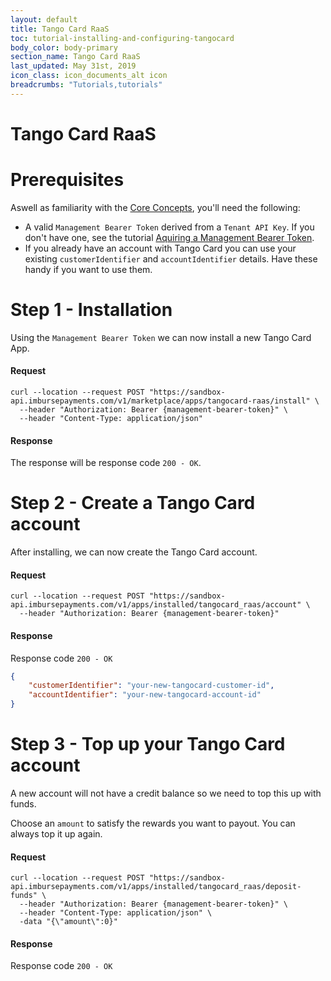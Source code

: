 ```yaml
---
layout: default
title: Tango Card RaaS
toc: tutorial-installing-and-configuring-tangocard
body_color: body-primary
section_name: Tango Card RaaS
last_updated: May 31st, 2019
icon_class: icon_documents_alt icon
breadcrumbs: "Tutorials,tutorials"
---
```

# Tango Card RaaS

# Prerequisites
Aswell as familiarity with the [Core Concepts](/pages/guides/core-concepts), you'll need the following:

- A valid `Management Bearer Token` derived from a `Tenant API Key`. If you don't have one, see the tutorial [Aquiring a Management Bearer Token](#aquire-management-bearer-token).
- If you already have an account with Tango Card you can use your existing `customerIdentifier` and `accountIdentifier` details. Have these handy if you want to use them.

# Step 1 - Installation
Using the `Management Bearer Token` we can now install a new Tango Card App.

#### Request
```curl
curl --location --request POST "https://sandbox-api.imbursepayments.com/v1/marketplace/apps/tangocard-raas/install" \
  --header "Authorization: Bearer {management-bearer-token}" \
  --header "Content-Type: application/json"
```

#### Response
The response will be response code `200 - OK`.


# Step 2 - Create a Tango Card account
After installing, we can now create the Tango Card account.

#### Request
```curl
curl --location --request POST "https://sandbox-api.imbursepayments.com/v1/apps/installed/tangocard_raas/account" \
  --header "Authorization: Bearer {management-bearer-token}"
```

#### Response
Response code `200 - OK`

```json
{
    "customerIdentifier": "your-new-tangocard-customer-id",
    "accountIdentifier": "your-new-tangocard-account-id"
}
```

# Step 3 - Top up your Tango Card account
A new account will not have a credit balance so we need to top this up with funds.

Choose an `amount` to satisfy the rewards you want to payout. You can always top it up again.

#### Request
```curl
curl --location --request POST "https://sandbox-api.imbursepayments.com/v1/apps/installed/tangocard_raas/deposit-funds" \
  --header "Authorization: Bearer {management-bearer-token}" \
  --header "Content-Type: application/json" \
  -data "{\"amount\":0}"
```

#### Response
Response code `200 - OK`

